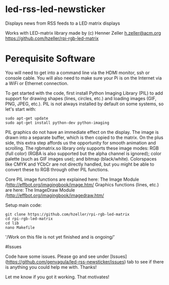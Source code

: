 # led-rss-led-newsticker
Displays news from RSS feeds to a LED matrix displays

Works with LED-matrix library made by (c) Henner Zeller h.zeller@acm.org
https://github.com/hzeller/rpi-rgb-led-matrix

# Perequisite Software
You will need to get into a command line via the HDMI monitor, ssh or console cable. You will also need to make sure your Pi is on the Internet via a WiFi or Ethernet connection.

To get started with the code, first install Python Imaging Library (PIL) to add support for drawing shapes (lines, circles, etc.) and loading images (GIF, PNG, JPEG, etc.). PIL is not always installed by default on some systems, so let's start with:

```
sudo apt-get update
sudo apt-get install python-dev python-imaging
```

PIL graphics do not have an immediate effect on the display. The image is drawn into a separate buffer, which is then copied to the matrix. On the plus side, this extra step affords us the opportunity for smooth animation and scrolling.
The rgbmatrix.so library only supports these image modes: RGB (full color) (RGBA is also supported but the alpha channel is ignored); color palette (such as GIF images use); and bitmap (black/white). Colorspaces like CMYK and YCbCr are not directly handled, but you might be able to convert these to RGB through other PIL functions.

Core PIL image functions are explained here: The Image Module /http://effbot.org/imagingbook/image.htm/
Graphics functions (lines, etc.) are here: The ImageDraw Module /http://effbot.org/imagingbook/imagedraw.htm/



Setup main code:
```
git clone https://github.com/hzeller/rpi-rgb-led-matrix
cd rpi-rgb-led-matrix
cd lib
nano Makefile
```

'/Work on this file is not yet finished and is ongoing/'

#Issues

Code have some issues. Please go and see under [Issues] (https://github.com/genvagula/led-rss-newsticker/issues) tab to see if there is anything you could help me with.
Thanks!

Let me know if you got it working. That motivates!

